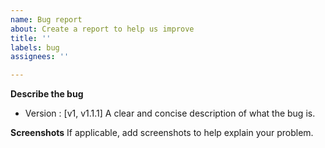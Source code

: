 ```yaml
---
name: Bug report
about: Create a report to help us improve
title: ''
labels: bug
assignees: ''

---
```


**Describe the bug**
 - Version : [v1, v1.1.1]
A clear and concise description of what the bug is.

**Screenshots**
If applicable, add screenshots to help explain your problem.
